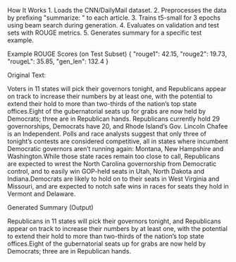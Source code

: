 How It Works
	1.	Loads the CNN/DailyMail dataset.
	2.	Preprocesses the data by prefixing "summarize: " to each article.
	3.	Trains t5-small for 3 epochs using beam search during generation.
	4.	Evaluates on validation and test sets with ROUGE metrics.
	5.	Generates summary for a specific test example.

 Example ROUGE Scores (on Test Subset)
 {
  "rouge1": 42.15,
  "rouge2": 19.73,
  "rougeL": 35.85,
  "gen_len": 132.4
}

 Original Text:

Voters in 11 states will pick their governors tonight, and Republicans appear on track to increase their numbers by at least one, with the potential to extend their hold to more than two-thirds of the nation’s top state offices.Eight of the gubernatorial seats up for grabs are now held by Democrats; three are in Republican hands. Republicans currently hold 29 governorships, Democrats have 20, and Rhode Island’s Gov. Lincoln Chafee is an Independent.
Polls and race analysts suggest that only three of tonight’s contests are considered competitive, all in states where incumbent Democratic governors aren’t running again: Montana, New Hampshire and Washington.While those state races remain too close to call, Republicans are expected to wrest the North Carolina governorship from Democratic control, and to easily win GOP-held seats in Utah, North Dakota and Indiana.Democrats are likely to hold on to their seats in West Virginia and Missouri, and are expected to notch safe wins in races for seats they hold in Vermont and Delaware.

Generated Summary (Output)

Republicans in 11 states will pick their governors tonight, and Republicans appear on track to increase their numbers by at least one, with the potential to extend their hold to more than two-thirds of the nation’s top state offices.Eight of the gubernatorial seats up for grabs are now held by Democrats; three are in Republican hands.

